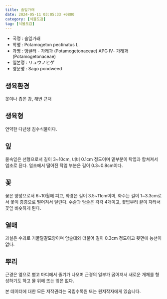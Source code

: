 ```yaml
---
title: 솔잎가래
date: 2024-05-11 03:05:33 +0800
category: [식물도감]
tag: [식물도감]
---
```




- 국명 : 솔잎가래
- 학명 : Potamogeton pectinatus L.
- 과명 : 앵글러 - 가래과 (Potamogetonaceae) APG Ⅳ- 가래과 (Potamogetonaceae)
- 일본명 : リュウノヒゲ
- 영문명 : Sago pondweed


## 생육환경
못이나 좁은 강, 해변 근처
## 생육형
연약한 다년생 침수식물이다.
## 잎
물속잎은 선형으로서 길이 3~10cm, 너비 0.1cm 정도이며 밑부분이 탁엽과 합쳐져서 엽초로 된다. 엽초에서 떨어진 탁엽 부분은 길이 0.3~0.8cm이다.
## 꽃
꽃은 양성으로서 6~10월에 피고, 화경은 길이 3.5~11cm이며, 화수는 길이 1~3.3cm로서 꽃이 층층으로 떨어져서 달린다. 수술과 암술은 각각 4개이고, 꽃밥부리 끝이 자라서 꽃잎 비슷하게 된다.
## 열매
과실은 수과로 거꿀달걀모양이며 암술대와 더불어 길이 0.3cm 정도이고 뒷면에 능선이 없다.
## 뿌리
근경은 옆으로 뻗고 마디에서 줄기가 나오며 근경의 일부가 굵어져서 새로운 개체를 형성하기도 하고 물 위에 뜨는 잎은 없다.






본 데이터에 대한 모든 저작권리는 국립수목원 또는 원저작자에게 있습니다.
